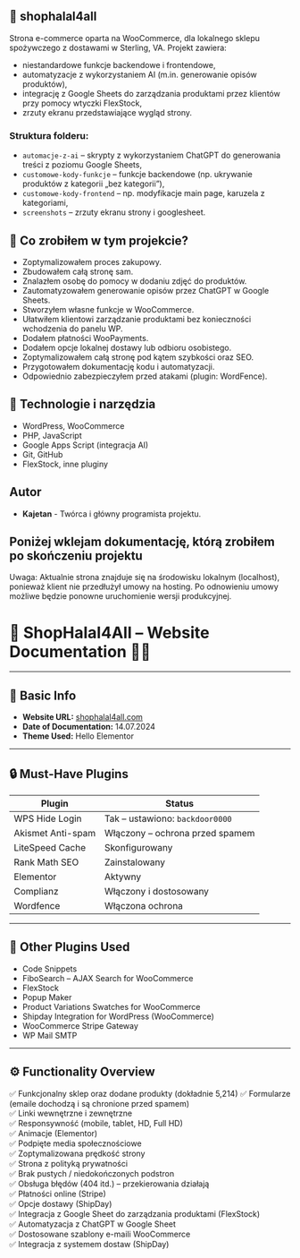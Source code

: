 ## 📁 shophalal4all

Strona e-commerce oparta na WooCommerce, dla lokalnego sklepu spożywczego z dostawami w Sterling, VA. Projekt zawiera:

- niestandardowe funkcje backendowe i frontendowe,
- automatyzacje z wykorzystaniem AI (m.in. generowanie opisów produktów),
- integrację z Google Sheets do zarządzania produktami przez klientów przy pomocy wtyczki FlexStock,
- zrzuty ekranu przedstawiające wygląd strony.
  

### Struktura folderu:

- `automacje-z-ai` – skrypty z wykorzystaniem ChatGPT do generowania treści z poziomu Google Sheets,
- `customowe-kody-funkcje` – funkcje backendowe (np. ukrywanie produktów z kategorii „bez kategorii”),
- `customowe-kody-frontend` – np. modyfikacje main page, karuzela z kategoriami,
- `screenshots` – zrzuty ekranu strony i googlesheet.


## 🧠 Co zrobiłem w tym projekcie?

- Zoptymalizowałem proces zakupowy.
- Zbudowałem całą stronę sam.
- Znalazłem osobę do pomocy w dodaniu zdjęć do produktów.
- Zautomatyzowałem generowanie opisów przez ChatGPT w Google Sheets.
- Stworzyłem własne funkcje w WooCommerce.
- Ułatwiłem klientowi zarządzanie produktami bez konieczności wchodzenia do panelu WP.
- Dodałem płatności WooPayments.
- Dodałem opcje lokalnej dostawy lub odbioru osobistego.
- Zoptymalizowałem całą stronę pod kątem szybkości oraz SEO.
- Przygotowałem dokumentację kodu i automatyzacji.
- Odpowiednio zabezpieczyłem przed atakami (plugin: WordFence).


## 🔧 Technologie i narzędzia

- WordPress, WooCommerce
- PHP, JavaScript
- Google Apps Script (integracja AI)
- Git, GitHub
- FlexStock, inne pluginy

## Autor

- **Kajetan** - Twórca i główny programista projektu.

## Poniżej wklejam dokumentację, którą zrobiłem po skończeniu projektu
Uwaga: Aktualnie strona znajduje się na środowisku lokalnym (localhost), ponieważ klient nie przedłużył umowy na hosting. Po odnowieniu umowy możliwe będzie ponowne uruchomienie wersji produkcyjnej.

# 🛒 ShopHalal4All – Website Documentation 📄👦

---

## 📌 Basic Info

- **Website URL:** [shophalal4all.com](https://shophalal4all.com)
- **Date of Documentation:** 14.07.2024
- **Theme Used:** Hello Elementor

---

## 🔒 Must-Have Plugins

| Plugin                             | Status                                   |
|-----------------------------------|------------------------------------------|
| WPS Hide Login                    | Tak – ustawiono: `backdoor0000`          |
| Akismet Anti-spam                 | Włączony – ochrona przed spamem          |
| LiteSpeed Cache                   | Skonfigurowany                            |
| Rank Math SEO                     | Zainstalowany                             |
| Elementor                         | Aktywny                                  |
| Complianz                         | Włączony i dostosowany                    |
| Wordfence                         | Włączona ochrona                         |

---

## 🔌 Other Plugins Used

- Code Snippets
- FiboSearch – AJAX Search for WooCommerce
- FlexStock
- Popup Maker
- Product Variations Swatches for WooCommerce
- Shipday Integration for WordPress (WooCommerce)
- WooCommerce Stripe Gateway
- WP Mail SMTP

---

## ⚙️ Functionality Overview

✅ Funkcjonalny sklep oraz dodane produkty (dokładnie 5,214)
✅ Formularze (emaile dochodzą i są chronione przed spamem)  
✅ Linki wewnętrzne i zewnętrzne  
✅ Responsywność (mobile, tablet, HD, Full HD)  
✅ Animacje (Elementor)  
✅ Podpięte media społecznościowe  
✅ Zoptymalizowana prędkość strony  
✅ Strona z polityką prywatności  
✅ Brak pustych / niedokończonych podstron  
✅ Obsługa błędów (404 itd.) – przekierowania działają  
✅ Płatności online (Stripe)  
✅ Opcje dostawy (ShipDay)  
✅ Integracja z Google Sheet do zarządzania produktami (FlexStock)  
✅ Automatyzacja z ChatGPT w Google Sheet  
✅ Dostosowane szablony e-maili WooCommerce  
✅ Integracja z systemem dostaw (ShipDay)

